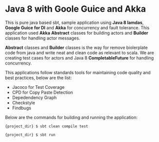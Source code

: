 # Java 8 with Goole Guice and Akka

This is pure java based sbt, sample application using **Java 8 lamdas**, **Google Guice for DI** and **Akka** for concurrency and fault tolerance. This application used **Akka** **Abstract** classes for building actors and **Builder** classes for handling actor messages.

**Abstract** classes and **Builder** classes is the way for remove biolerplate code from java and write neat and clean code as relevant to scala. We are creating test cases for actors and Java 8 **CompletableFuture** for handling concurrency.

This applications follow standards tools for maintaining code quality and best practices, below are the list: 
   - Jacoco for Test Coverage
   - CPD for Copy Paste Detection
   - Depedendency Graph
   - Checkstyle
   - Findbugs
   
Below are the commands for building and running the application: 
```
{project_dir} $ sbt clean compile test

{project_dir} $ sbt run
```
